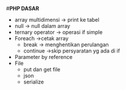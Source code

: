 #**PHP DASAR**
<br/>

- array multidimensi -> print ke tabel
- null -> null dalam array
- ternary operator -> operasi if  simple
- Foreach ->cetak array 
    - break -> menghentikan perulangan 
    - continue ->skip persyaratan yg ada di if
- Parameter by reference 
- File
    - put dan get file
    - json
    - serialize
    

